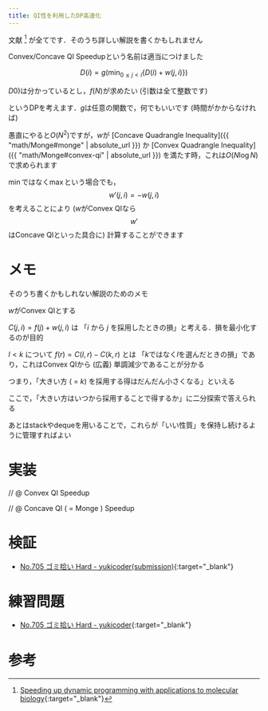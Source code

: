 ```yaml
---
title: QI性を利用したDP高速化
---
```


文献 [^1] が全てです．そのうち詳しい解説を書くかもしれません

Convex/Concave QI Speedupという名前は適当につけました


$$
D(i) = g\left(\min_{0 \leq j \lt i}\{D(i) + w(j, i)\}\right)
$$

$D0)$は分かっているとし，$f(N)$が求めたい (引数は全て整数です)

というDPを考えます．$g$は任意の関数で，何でもいいです (時間がかからなければ)
<!--_-->

愚直にやると$O(N^2)$ですが，$w$が [Concave Quadrangle Inequality]({{ "math/Monge#monge" | absolute_url }}) か [Convex Quadrangle Inequality]({{ "math/Monge#convex-qi" | absolute_url }}) を満たす時，これは$O(N \log N)$で求められます

$\min$ではなく$\max$という場合でも，$$w'(j, i)=-w(j, i)$$を考えることにより ($w$がConvex QIなら$$w'$$はConcave QIといった具合に) 計算することができます

# メモ

そのうち書くかもしれない解説のためのメモ

$w$がConvex QIとする

$C(j, i) = f(j) + w(j, i)$ は 「$i$ から $j$ を採用したときの損」と考える．損を最小化するのが目的

$l \lt k$ について $f(r) = C(l, r) - C(k, r)$ とは 「$k$ではなく$l$を選んだときの損」であり，これはConvex QIから (広義) 単調減少であることが分かる

つまり，「大きい方 ( = $k$) を採用する得はだんだん小さくなる」といえる

ここで，「大きい方はいつから採用することで得するか」に二分探索で答えられる

あとはstackやdequeを用いることで，これらが「いい性質」を保持し続けるように管理すればよい


# 実装

// @ Convex QI Speedup

// @ Concave QI ( = Monge ) Speedup

# 検証

* [No.705 ゴミ拾い Hard - yukicoder(submission)](https://yukicoder.me/submissions/312784){:target="_blank"}<!--_-->


# 練習問題

* [No.705 ゴミ拾い Hard - yukicoder](https://yukicoder.me/problems/no/705){:target="_blank"}<!--_-->

# 参考

[^1]: [Speeding up dynamic programming with applications to molecular biology](https://www.sciencedirect.com/science/article/pii/0304397589901011){:target="_blank"}<!--_-->

